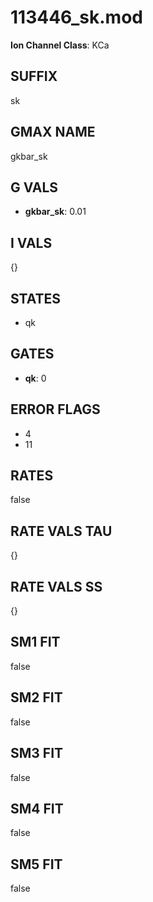 # 113446_sk.mod

**Ion Channel Class**: KCa

## SUFFIX

sk

## GMAX NAME

gkbar_sk

## G VALS

- **gkbar_sk**: 0.01

## I VALS

{}

## STATES

- qk

## GATES

- **qk**: 0

## ERROR FLAGS

- 4
- 11

## RATES

false

## RATE VALS TAU

{}

## RATE VALS SS

{}

## SM1 FIT

false

## SM2 FIT

false

## SM3 FIT

false

## SM4 FIT

false

## SM5 FIT

false
